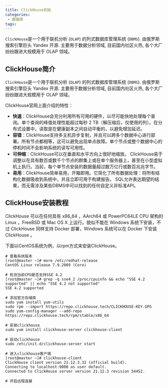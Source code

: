 ```yaml
---
title: ClickHouse初始
categories:
 - 数据库
tags:
---
```


`ClickHouse`是一个用于联机分析 (`OLAP`) 的列式数据库管理系统 (`DBMS`). 由俄罗斯搜索引擎巨头 Yandex 开源. 主要用于数据分析领域, 目前国内社区火热, 各个大厂纷纷跟进大规模用于 OLAP 领域。

## ClickHouse简介

`ClickHouse`是一个用于联机分析 (`OLAP`) 的列式数据库管理系统 (`DBMS`). 由俄罗斯搜索引擎巨头 Yandex 开源. 主要用于数据分析领域, 目前国内社区火热, 各个大厂纷纷跟进大规模用于 OLAP 领域。

ClickHouse官网上面介绍的特性：

- **快速**：ClickHouse会充分利用所有可用的硬件，以尽可能快地处理每个查询。单个查询的峰值处理性能超过每秒 2 TB（解压缩后，仅使用的列）。在分布式设置中，读取是在健康副本之间自动平衡的，以避免增加延迟。
- **容错**：ClickHouse支持多主机异步复制，并且可以跨多个数据中心进行部署。所有节点都相等，这可以避免出现单点故障。单个节点或整个数据中心的停机时间不会影响系统的读写可用性。
- **可伸缩**：ClickHouse可以在垂直和水平方向上很好地缩放。 ClickHouse易于调整以在具有数百或数千个节点的群集上或在单个服务器上，甚至在小型虚拟机上执行。当前，每个单节点安装的数据量超过数万亿行或数百兆兆字节。
- **易用**：ClickHouse简单易用，开箱即用。它简化了所有数据处理：将所有结构化数据吸收到系统中，并且立即可用于构建报告。 SQL允许表达期望的结果，而无需涉及某些DBMS中可以找到的任何自定义非标准API。

## ClickHouse安装教程

ClickHouse 可以在任何具有 x86_64 ，AArch64 或 PowerPC64LE CPU 架构的 Linux ，FreeBSD 或 Mac OS X 上运行。貌似不能在 Windows 系统下安装，不过 ClickHouse 同样支持 Docker 部署，Windows 系统可以在 Docker 下安装 ClickHouse 。

下面以CentOS系统为例，以rpm方式来安装ClickHouse。

```shell
# 查看系统版本
[root@master ~]# more /etc/redhat-release 
CentOS Linux release 7.9.2009 (Core)

# 检测当前CPU是否支持SSE 4.2
[root@master ~]# grep -q sse4_2 /proc/cpuinfo && echo "SSE 4.2 supported" || echo "SSE 4.2 not supported"
SSE 4.2 supported

# 添加官方存储库
sudo yum install yum-utils
sudo rpm --import https://repo.clickhouse.tech/CLICKHOUSE-KEY.GPG
sudo yum-config-manager --add-repo https://repo.clickhouse.tech/rpm/stable/x86_64

# 安装clickhouse
sudo yum install clickhouse-server clickhouse-client

# 启动clickhouse
sudo /etc/init.d/clickhouse-server start

# 进入clickhouse客户端
[root@master ~]# clickhouse-client
ClickHouse client version 21.12.3.32 (official build).
Connecting to localhost:9000 as user default.
Connected to ClickHouse server version 21.12.3 revision 54452.

# 开启远程连接


```

